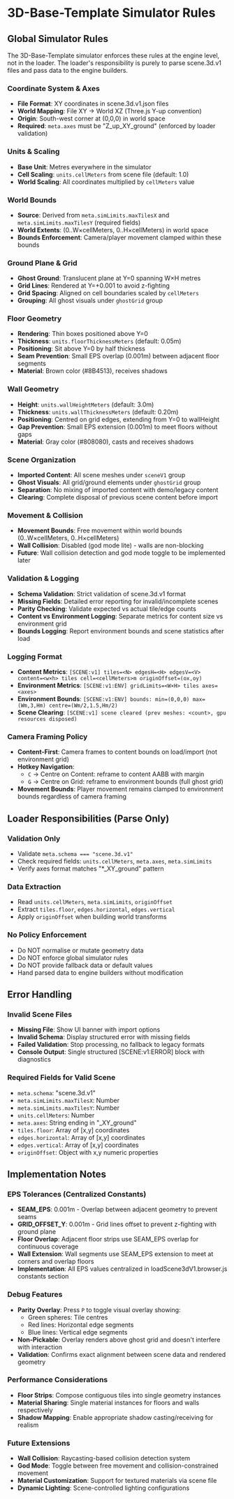 # 3D-Base-Template Simulator Rules

## Global Simulator Rules

The 3D-Base-Template simulator enforces these rules at the engine level, not in the loader. The loader's responsibility is purely to parse scene.3d.v1 files and pass data to the engine builders.

### Coordinate System & Axes
- **File Format**: XY coordinates in scene.3d.v1.json files
- **World Mapping**: File XY → World XZ (Three.js Y-up convention)
- **Origin**: South-west corner at (0,0,0) in world space
- **Required**: `meta.axes` must be "Z_up_XY_ground" (enforced by loader validation)

### Units & Scaling
- **Base Unit**: Metres everywhere in the simulator
- **Cell Scaling**: `units.cellMeters` from scene file (default: 1.0)
- **World Scaling**: All coordinates multiplied by `cellMeters` value

### World Bounds
- **Source**: Derived from `meta.simLimits.maxTilesX` and `meta.simLimits.maxTilesY` (required fields)
- **World Extents**: (0..W×cellMeters, 0..H×cellMeters) in world space
- **Bounds Enforcement**: Camera/player movement clamped within these bounds

### Ground Plane & Grid
- **Ghost Ground**: Translucent plane at Y=0 spanning W×H metres
- **Grid Lines**: Rendered at Y=+0.001 to avoid z-fighting
- **Grid Spacing**: Aligned on cell boundaries scaled by `cellMeters`
- **Grouping**: All ghost visuals under `ghostGrid` group

### Floor Geometry
- **Rendering**: Thin boxes positioned above Y=0
- **Thickness**: `units.floorThicknessMeters` (default: 0.05m)
- **Positioning**: Sit above Y=0 by half thickness
- **Seam Prevention**: Small EPS overlap (0.001m) between adjacent floor segments
- **Material**: Brown color (#8B4513), receives shadows

### Wall Geometry
- **Height**: `units.wallHeightMeters` (default: 3.0m)
- **Thickness**: `units.wallThicknessMeters` (default: 0.20m)
- **Positioning**: Centred on grid edges, extending from Y=0 to wallHeight
- **Gap Prevention**: Small EPS extension (0.001m) to meet floors without gaps
- **Material**: Gray color (#808080), casts and receives shadows

### Scene Organization
- **Imported Content**: All scene meshes under `sceneV1` group
- **Ghost Visuals**: All grid/ground elements under `ghostGrid` group
- **Separation**: No mixing of imported content with demo/legacy content
- **Clearing**: Complete disposal of previous scene content before import

### Movement & Collision
- **Movement Bounds**: Free movement within world bounds (0..W×cellMeters, 0..H×cellMeters)
- **Wall Collision**: Disabled (god mode lite) - walls are non-blocking
- **Future**: Wall collision detection and god mode toggle to be implemented later

### Validation & Logging
- **Schema Validation**: Strict validation of scene.3d.v1 format
- **Missing Fields**: Detailed error reporting for invalid/incomplete scenes
- **Parity Checking**: Validate expected vs actual tile/edge counts
- **Content vs Environment Logging**: Separate metrics for content size vs environment grid
- **Bounds Logging**: Report environment bounds and scene statistics after load

### Logging Format
- **Content Metrics**: `[SCENE:v1] tiles=<N> edgesH=<H> edgesV=<V> content=<w×h> tiles cell=<cellMeters>m originOffset=(ox,oy)`
- **Environment Metrics**: `[SCENE:v1:ENV] gridLimits=<W×H> tiles axes=<axes>`
- **Environment Bounds**: `[SCENE:v1:ENV] bounds: min=(0,0,0) max=(Wm,3,Hm) centre=(Wm/2,1.5,Hm/2)`
- **Scene Clearing**: `[SCENE:v1] scene cleared (prev meshes: <count>, gpu resources disposed)`

### Camera Framing Policy
- **Content-First**: Camera frames to content bounds on load/import (not environment grid)
- **Hotkey Navigation**:
  - `C` → Centre on Content: reframe to content AABB with margin
  - `G` → Centre on Grid: reframe to environment bounds (full ghost grid)
- **Movement Bounds**: Player movement remains clamped to environment bounds regardless of camera framing

## Loader Responsibilities (Parse Only)

### Validation Only
- Validate `meta.schema === "scene.3d.v1"`
- Check required fields: `units.cellMeters`, `meta.axes`, `meta.simLimits`
- Verify axes format matches "*_XY_ground" pattern

### Data Extraction
- Read `units.cellMeters`, `meta.simLimits`, `originOffset`
- Extract `tiles.floor`, `edges.horizontal`, `edges.vertical`
- Apply `originOffset` when building world transforms

### No Policy Enforcement
- Do NOT normalise or mutate geometry data
- Do NOT enforce global simulator rules
- Do NOT provide fallback data or default values
- Hand parsed data to engine builders without modification

## Error Handling

### Invalid Scene Files
- **Missing File**: Show UI banner with import options
- **Invalid Schema**: Display structured error with missing fields
- **Failed Validation**: Stop processing, no fallback to legacy formats
- **Console Output**: Single structured [SCENE:v1:ERROR] block with diagnostics

### Required Fields for Valid Scene
- `meta.schema`: "scene.3d.v1"
- `meta.simLimits.maxTilesX`: Number
- `meta.simLimits.maxTilesY`: Number
- `units.cellMeters`: Number
- `meta.axes`: String ending in "_XY_ground"
- `tiles.floor`: Array of [x,y] coordinates
- `edges.horizontal`: Array of [x,y] coordinates
- `edges.vertical`: Array of [x,y] coordinates
- `originOffset`: Object with x,y numeric properties

## Implementation Notes

### EPS Tolerances (Centralized Constants)
- **SEAM_EPS**: 0.001m - Overlap between adjacent geometry to prevent seams
- **GRID_OFFSET_Y**: 0.001m - Grid lines offset to prevent z-fighting with ground plane
- **Floor Overlap**: Adjacent floor strips use SEAM_EPS overlap for continuous coverage
- **Wall Extension**: Wall segments use SEAM_EPS extension to meet at corners and overlap floors
- **Implementation**: All EPS values centralized in loadScene3dV1.browser.js constants section

### Debug Features
- **Parity Overlay**: Press `P` to toggle visual overlay showing:
  - Green spheres: Tile centres
  - Red lines: Horizontal edge segments
  - Blue lines: Vertical edge segments
- **Non-Pickable**: Overlay renders above ghost grid and doesn't interfere with interaction
- **Validation**: Confirms exact alignment between scene data and rendered geometry

### Performance Considerations
- **Floor Strips**: Compose contiguous tiles into single geometry instances
- **Material Sharing**: Single material instances for floors and walls respectively
- **Shadow Mapping**: Enable appropriate shadow casting/receiving for realism

### Future Extensions
- **Wall Collision**: Raycasting-based collision detection system
- **God Mode**: Toggle between free movement and collision-constrained movement
- **Material Customization**: Support for textured materials via scene file
- **Dynamic Lighting**: Scene-controlled lighting configurations